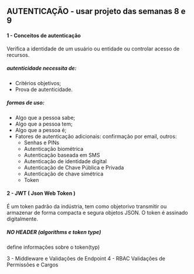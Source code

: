 ## AUTENTICAÇÃO - usar projeto das semanas 8 e 9
#### 1 - Conceitos de autenticação
Verifica a identidade de um usuário ou entidade ou controlar acesso de recursos.
##### autenticidade necessita de:
  - Critérios objetivos;
  - Prova de autenticidade.

##### formas de uso:
  - Algo que a pessoa sabe;
  - Algo que a pessoa tem;
  - Algo que a pessoa é;
  - Fatores de autenticação adicionais: confirmação por email, outros:
    * Senhas e PINs
    * Autenticação biométrica
    * Autenticação baseada em SMS
    * Autenticação de identidade digital
    * Autenticação de Chave Pública e Privada
    * Autenticação de chave simétrica
    * Token

  



#### 2 - JWT ( Json Web Token )
É um token padrão da indústria, tem como objetorivo transmitir ou armazenar de forma compacta e segura objetos JSON. O token é assinado digitalmente.

##### NO HEADER (algorithms e token type)
define informações sobre o token(typ)

3 - Middleware e Validações de Endpoint
4 - RBAC Validações de Permissões e Cargos


